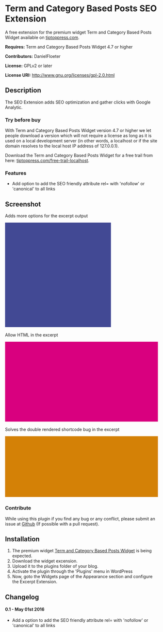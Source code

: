 Term and Category Based Posts SEO Extension
===============================================

A free extension for the premium widget Term and Category Based Posts Widget available on <a target="_blank" href="http://tiptoppress.com/?utm_source=github&utm_campaign=description_eext&utm_medium=web">tiptoppress.com</a>.

**Requires:** Term and Category Based Posts Widget 4.7 or higher

**Contributors:** DanielFloeter
  
**License:** GPLv2 or later 
  
**License URI:** http://www.gnu.org/licenses/gpl-2.0.html


## Description
The SEO Extension adds SEO optimization and gather clicks with Google Analytic.

### Try before buy

With Term and Category Based Posts Widget version 4.7 or higher we let people download a version which will not require a license as long as it is used on a local development server (in other words, a localhost or if the site domain resolves to the local host IP address of 127.0.0.1).

Download the Term and Category Based Posts Widget for a free trail from here: [tiptoppress.com/free-trail-localhost](http://tiptoppress.com/free-trail-localhost/?utm_source=wordpress_org&utm_campaign=try_befor_buy_eext&utm_medium=web).

### Features
* Add option to add the SEO friendly attribute rel= with 'nofollow' or 'canonical' to all links

## Screenshot
Adds more options for the excerpt output

![Adds more options for the excerpt output](https://github.com/tiptoppress/seo-extension/blob/master/screenshot-1.png?raw=true "Adds more options for the excerpt output")

Allow HTML in the excerpt

![Allow HTML in the excerpt](https://github.com/tiptoppress/seo-extension/blob/master/screenshot-2.png?raw=true "Allow HTML in the excerpt")

Solves the double rendered shortcode bug in the excerpt

![Solves the double rendered shortcode bug in the excerpt](https://github.com/tiptoppress/seo-extension/blob/master/screenshot-3.png?raw=true "Solves the double rendered shortcode bug in the excerpt")


### Contribute
While using this plugin if you find any bug or any conflict, please submit an issue at 
[Github](https://github.com/tiptoppress/term-posts-excerpt-extension) (If possible with a pull request). 

## Installation
1. The premium widget <a target="_blank" href="http://tiptoppress.com/?utm_source=github&utm_campaign=installation_eext&utm_medium=web">Term and Category Based Posts Widget</a> is being expected.
2. Download the widget excension.
3. Upload it to the plugins folder of your blog.
4. Activate the plugin through the 'Plugins' menu in WordPress
5. Now, goto the Widgets page of the Appearance section and configure the Excerpt Extension.

## Changelog
#### 0.1 - May 01st 2016
* Add a option to add the SEO friendly attribute rel= with 'nofollow' or 'canonical' to all links